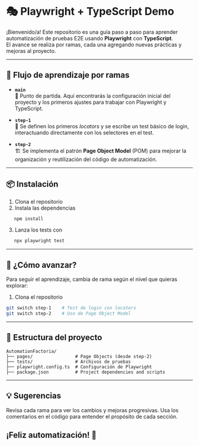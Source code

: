 # 🎭 Playwright + TypeScript Demo

¡Bienvenido/a! Este repositorio es una guía paso a paso para aprender automatización de pruebas E2E usando **Playwright** con **TypeScript**.  
El avance se realiza por ramas, cada una agregando nuevas prácticas y mejoras al proyecto.

---

## 🚦 Flujo de aprendizaje por ramas

- **`main`**  
  🏁 Punto de partida. Aquí encontrarás la configuración inicial del proyecto y los primeros ajustes para trabajar con Playwright y TypeScript.

- **`step-1`**  
  🧩 Se definen los primeros *locators* y se escribe un test básico de login, interactuando directamente con los selectores en el test.

- **`step-2`**  
  🏗️ Se implementa el patrón **Page Object Model** (POM) para mejorar la organización y reutilización del código de automatización.

---

## 📦 Instalación

1. Clona el repositorio
2. Instala las dependencias
```bash
   npm install
```
3. Lanza los tests con 
```bash
   npx playwright test
```
---
## 🚀 ¿Cómo avanzar?
Para seguir el aprendizaje, cambia de rama según el nivel que quieras explorar:



1. Clona el repositorio

```bash
git switch step-1    # Test de login con locators
git switch step-2    # Uso de Page Object Model
```
---
## 📁 Estructura del proyecto


```
AutomationFactoria/
├── pages/                # Page Objects (desde step-2)
├── tests/                # Archivos de pruebas
├── playwright.config.ts  # Configuración de Playwright
├── package.json          # Project dependencies and scripts
```
---

## 💡 Sugerencias
Revisa cada rama para ver los cambios y mejoras progresivas.
Usa los comentarios en el código para entender el propósito de cada sección.

## ¡Feliz automatización! 🚀